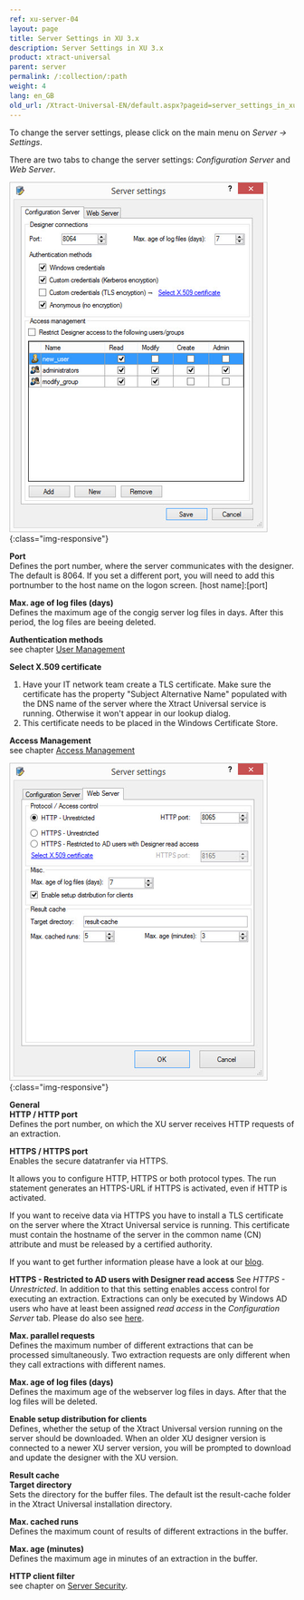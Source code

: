 ```yaml
---
ref: xu-server-04
layout: page
title: Server Settings in XU 3.x
description: Server Settings in XU 3.x
product: xtract-universal
parent: server
permalink: /:collection/:path
weight: 4
lang: en_GB
old_url: /Xtract-Universal-EN/default.aspx?pageid=server_settings_in_xu_3_x
---
```


To change the server settings, please click on the main menu on *Server -> Settings*.

There are two tabs to change the server settings: *Configuration Server* and *Web Server*. 

![XU3_ServerSettings_config_tab](/img/content/XU3_ServerSettings_config_tab.jpg){:class="img-responsive"}

**Port** <br>
Defines the port number, where the server communicates with the designer. The default is 8064. If you set a different port, you will need to add this portnumber to the host name on the logon screen. [host name]:[port]

**Max. age of log files (days)** <br>
Defines the maximum age of the congig server log files in days. After this period, the log files are beeing deleted.

**Authentication methods** <br>
see chapter [User Management](../security-xu3/user-management)

**Select X.509 certificate** <br>
1. Have your IT network team create a TLS certificate. Make sure the certificate has the property "Subject Alternative Name" populated with the DNS name of the server where the Xtract Universal service is running. Otherwise it won't appear in our lookup dialog.
2. This certificate needs to be placed in the Windows Certificate Store.


**Access Management** <br>
see chapter [Access Management](../security-xu3/access-management)

![XU3_ServerSettings_web_tab](/img/content/XU3_ServerSettings_web_tab.jpg){:class="img-responsive"} 

**General** <br>
**HTTP / HTTP port** <br>
Defines the port number, on which the XU server receives HTTP requests of an extraction.

**HTTPS / HTTPS port** <br>
Enables the secure datatranfer via HTTPS.

It allows you to configure HTTP, HTTPS or both protocol types. The run statement generates an HTTPS-URL if HTTPS is activated, even if HTTP is activated.

If you want to receive data via HTTPS you have to install a TLS certificate on the server where the Xtract Universal service is running. 
This certificate must contain the hostname of the server in the common name (CN) attribute and must be released by a certified authority.

If you want to get further information please have a look at our [blog](http://www.theobald-software.com/blog/?p=389).

**HTTPS - Restricted to AD users with Designer read access**
See *HTTPS - Unrestricted*. In addition to that this setting enables access control for executing an extraction. Extractions can only be executed by Windows AD users who have at least been assigned *read access* in the *Configuration Server* tab. Please do also see [here](https://kb.theobald-software.com/release-notes/XtractUniversal-3.11.0.html).  


**Max. parallel requests** <br>
Defines the maximum number of different extractions that can be processed simultaneously. Two extraction requests are only different when they call extractions with different names.

**Max. age of log files (days)** <br>
Defines the maximum age of the webserver log files in days. After that the log files will be deleted. 

**Enable setup distribution for clients** <br>
Defines, whether the setup of the Xtract Universal version running on the server should be downloaded.
When an older XU designer version is connected to a newer XU server version, you will be prompted to download and update the designer with the XU version. 


**Result cache** <br>
**Target directory** <br>
Sets the directory for the buffer files. The default ist the result-cache folder in the Xtract Universal installation directory.

**Max. cached runs** <br>
Defines the maximum count of results of different extractions in the buffer.

**Max. age (minutes)** <br>
Defines the maximum age in minutes of an extraction in the buffer.

**HTTP client filter** <br>
see chapter on [Server Security](../security-xu3/server-security).